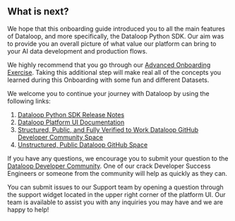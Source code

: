 ## What is next? 

We hope that this onboarding guide introduced you to all the main features of Dataloop, and more specifically, the Dataloop Python SDK.  Our aim was to provide you an overall picture of what value our platform can bring to your AI data development and production flows.  

We highly recommend that you go through our [Advanced Onboarding Exercise](https://github.com/StefanSilver/dtlpy-documentation/blob/main/onboarding/11.%20Onboarding_Exercise.md).  Taking this additional step will make real all of the concepts you learned during this Onboarding with some fun and different Datasets.

We welcome you to continue your journey with Dataloop by using the following links: 

1. [Dataloop Python SDK Release Notes](https://dataloop.ai/docs/sdk-release-notes)
2. [Dataloop Platform UI Documentation](https://dataloop.ai/docs/welcome)
3. [Structured, Public, and Fully Verified to Work Dataloop GitHub Developer Community Space](https://github.com/dataloop-ai-apps)
4. [Unstructured, Public Dataloop GitHub Space](https://github.com/dataloop-ai)

If you have any questions, we encourage you to submit your question to the [Dataloop Developer Community](https://github.com/dataloop-ai-apps/dataloop-devs/discussions/new?category=q-a). One of our crack Developer Success Engineers or someone from the community will help as quickly as they can.

You can submit issues to our Support team by opening a question through the support widget located in the upper right corner of the platform UI. Our team is available to assist you with any inquiries you may have and we are happy to help!
